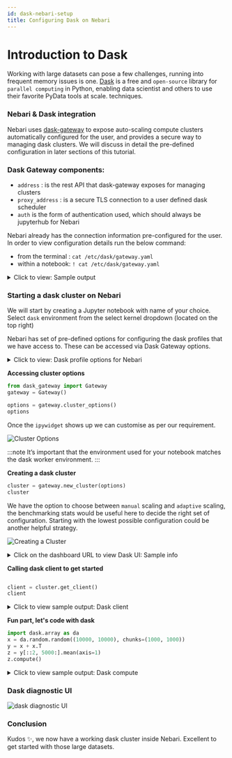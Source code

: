 ```yaml
---
id: dask-nebari-setup
title: Configuring Dask on Nebari
---
```


# Introduction to Dask

Working with large datasets can pose a few challenges, running into frequent memory issues is one. [Dask](https://docs.dask.org/en/stable/) is a free and `open-source` library for `parallel computing` in Python,
enabling data scientist and others to use their favorite PyData tools at scale. 
techniques.

### Nebari & Dask integration

Nebari uses [dask-gateway](https://gateway.dask.org/) to expose auto-scaling compute clusters automatically configured for the user,
and provides a secure way to managing dask clusters. We will discuss in detail the pre-defined configuration in later sections of this tutorial.

### Dask Gateway components:

- `address` : is the rest API that dask-gateway exposes for managing clusters
- `proxy_address` : is a secure TLS connection to a user defined dask scheduler
- `auth` is the form of authentication used, which should always be jupyterhub for Nebari

Nebari already has the connection information pre-configured for the user.
In order to view configuration details run the below command:

- from the terminal : `cat /etc/dask/gateway.yaml`
- within a notebook: `! cat /etc/dask/gateway.yaml`

<details>
<summary> Click to view: Sample output </summary>

```shell
{"gateway":{"address":"http://qhub-dask-gateway-gateway-api.dev:8000","auth":{"type":"jupyterhub"},"proxy_address":"tcp://quansight.qhub.dev:8786","public_address":"https://quansight.qhub.dev/gateway"}}
```

</details>

### Starting a dask cluster on Nebari

We will start by creating a Jupyter notebook with name of your choice. Select `dask` environment from the select kernel dropdown (located on the top right)

Nebari has set of pre-defined options for configuring the dask profiles that we have access to. These can be accessed via Dask Gateway options.

<details>
<summary> Click to view: Dask profile options for Nebari </summary>

```python
profiles:
  jupyterlab:
    - display_name: Small Instance
      description: Stable environment with 1 cpu / 1 GB ram
      access: all
      default: true
      kubespawner_override:
        cpu_limit: 1
        cpu_guarantee: 1
        mem_limit: 1G
        mem_guarantee: 1G
    - display_name: Medium Instance
      description: Stable environment with 1.5 cpu / 2 GB ram
      access: yaml
      groups:
        - admin
        - developers
      users:
        - bob
      kubespawner_override:
        cpu_limit: 1.5
        cpu_guarantee: 1.25
        mem_limit: 2G
        mem_guarantee: 2G
    - display_name: Large Instance
      description: Stable environment with 2 cpu / 4 GB ram
      access: keycloak
      kubespawner_override:
        cpu_limit: 2
        cpu_guarantee: 2
        mem_limit: 4G
        mem_guarantee: 4G
  dask_worker:
    "Small Worker":
      worker_cores_limit: 1
      worker_cores: 1
      worker_memory_limit: 1G
      worker_memory: 1G
    "Medium Worker":
      worker_cores_limit: 1.5
      worker_cores: 1.25
      worker_memory_limit: 2G
      worker_memory: 2G
```

</details>

**Accessing cluster options**

```python
from dask_gateway import Gateway
gateway = Gateway()

options = gateway.cluster_options()
options
```

Once the `ipywidget` shows up we can customise as per our requirement.

![Cluster Options](/img/cluster_options.png)

:::note
It’s important that the environment used for your notebook matches the dask worker environment.
:::

**Creating a dask cluster**

```python
cluster = gateway.new_cluster(options)
cluster
```

We have the option to choose between `manual` scaling and `adaptive` scaling, the benchmarking stats would be
useful here to decide the right set of configuration.
Starting with the lowest possible configuration could be another helpful strategy.

![Creating a Cluster](/img/cluster_creation.png)

<details>
<summary> Click on the dashboard URL to view Dask UI: Sample info </summary>

![Dask UI resource utilisation](/img/dask_UI.png)

</details>

**Calling dask client to get started**

```python

client = cluster.get_client()
client
```

<details>
<summary> Click to view sample output: Dask client </summary>

![dask client](/img/dask_client.png)

</details>

**Fun part, let's code with dask**

```python
import dask.array as da
x = da.random.random((10000, 10000), chunks=(1000, 1000))
y = x + x.T
z = y[::2, 5000:].mean(axis=1)
z.compute()
```

<details>
<summary> Click to view sample output: Dask compute </summary>

```shell
array([0.99628925, 0.99659686, 1.00412466, ..., 0.99887597, 1.00219302,
       1.0027488 ])
```

</details>

### Dask diagnostic UI

![dask diagnostic UI](/img/dask_diagostic_UI.png)

### Conclusion

Kudos ✨, we now have a working dask cluster inside Nebari.
Excellent to get started with those large datasets.
